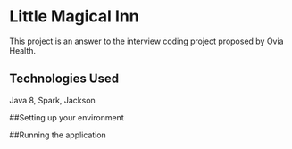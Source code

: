 # Little Magical Inn
This project is an answer to the interview coding project proposed by Ovia Health.

## Technologies Used
Java 8, Spark, Jackson

##Setting up your environment

##Running the application
